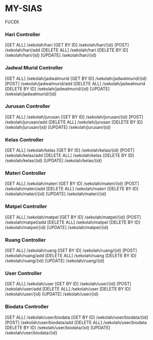 # MY-SIAS
FUCEK

### Hari Controller
[GET ALL] /sekolah/hari
[GET BY ID] /sekolah/hari/{id}
[POST] /sekolah/hari/add
[DELETE ALL] /sekolah/hari
[DELETE BY ID] /sekolah/hari/{id}
[UPDATE] /sekolah/hari/{id}

### Jadwal Murid Controller
[GET ALL] /sekolah/jadwalmurid
[GET BY ID] /sekolah/jadwalmurid/{id}
[POST] /sekolah/jadwalmurid/add
[DELETE ALL] /sekolah/jadwalmurid
[DELETE BY ID] /sekolah/jadwalmurid/{id}
[UPDATE] /sekolah/jadwalmurid/{id}

### Jurusan Controller
[GET ALL] /sekolah/jurusan
[GET BY ID] /sekolah/jurusan/{id}
[POST] /sekolah/jurusan/add
[DELETE ALL] /sekolah/jurusan
[DELETE BY ID] /sekolah/jurusan/{id}
[UPDATE] /sekolah/jurusan/{id}

### Kelas Controller
[GET ALL] /sekolah/kelas
[GET BY ID] /sekolah/kelas/{id}
[POST] /sekolah/kelas/add
[DELETE ALL] /sekolah/kelas
[DELETE BY ID] /sekolah/kelas/{id}
[UPDATE] /sekolah/kelas/{id}

### Materi Controller
[GET ALL] /sekolah/materi
[GET BY ID] /sekolah/materi/{id}
[POST] /sekolah/materi/add
[DELETE ALL] /sekolah/materi
[DELETE BY ID] /sekolah/materi/{id}
[UPDATE] /sekolah/materi/{id}

### Matpel Controller
[GET ALL] /sekolah/matpel
[GET BY ID] /sekolah/matpel/{id}
[POST] /sekolah/matpel/add
[DELETE ALL] /sekolah/matpel
[DELETE BY ID] /sekolah/matpel/{id}
[UPDATE] /sekolah/matpel/{id}

### Ruang Controller
[GET ALL] /sekolah/ruang
[GET BY ID] /sekolah/ruang/{id}
[POST] /sekolah/ruang/add
[DELETE ALL] /sekolah/ruang
[DELETE BY ID] /sekolah/ruang/{id}
[UPDATE] /sekolah/ruang/{id}

### User Controller
[GET ALL] /sekolah/user
[GET BY ID] /sekolah/user/{id}
[POST] /sekolah/user/add
[DELETE ALL] /sekolah/user
[DELETE BY ID] /sekolah/user/{id}
[UPDATE] /sekolah/user/{id}

### Biodata Controller
[GET ALL] /sekolah/user/biodata
[GET BY ID] /sekolah/user/biodata/{id}
[POST] /sekolah/user/biodata/add
[DELETE ALL] /sekolah/user/biodata
[DELETE BY ID] /sekolah/user/biodata/{id}
[UPDATE] /sekolah/user/biodata/{id}
